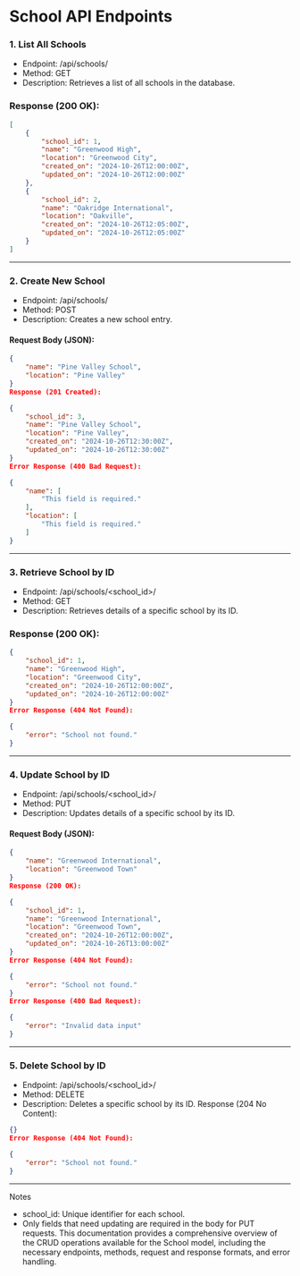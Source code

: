 
# School API Endpoints
### 1. List All Schools
*	Endpoint: /api/schools/
*	Method: GET
*	Description: Retrieves a list of all schools in the database.
### Response (200 OK):
```json
[
    {
        "school_id": 1,
        "name": "Greenwood High",
        "location": "Greenwood City",
        "created_on": "2024-10-26T12:00:00Z",
        "updated_on": "2024-10-26T12:00:00Z"
    },
    {
        "school_id": 2,
        "name": "Oakridge International",
        "location": "Oakville",
        "created_on": "2024-10-26T12:05:00Z",
        "updated_on": "2024-10-26T12:05:00Z"
    }
]
```
_______________________________________
### 2. Create New School
*	Endpoint: /api/schools/
*	Method: POST
*	Description: Creates a new school entry.
#### Request Body (JSON):
```json
{
    "name": "Pine Valley School",
    "location": "Pine Valley"
}
Response (201 Created):

{
    "school_id": 3,
    "name": "Pine Valley School",
    "location": "Pine Valley",
    "created_on": "2024-10-26T12:30:00Z",
    "updated_on": "2024-10-26T12:30:00Z"
}
Error Response (400 Bad Request):

{
    "name": [
        "This field is required."
    ],
    "location": [
        "This field is required."
    ]
}
```
________________________________________
### 3. Retrieve School by ID
*	Endpoint: /api/schools/<school_id>/
*	Method: GET
*	Description: Retrieves details of a specific school by its ID.
### Response (200 OK):
```json
{
    "school_id": 1,
    "name": "Greenwood High",
    "location": "Greenwood City",
    "created_on": "2024-10-26T12:00:00Z",
    "updated_on": "2024-10-26T12:00:00Z"
}
Error Response (404 Not Found):

{
    "error": "School not found."
}
```
________________________________________
### 4. Update School by ID
*	Endpoint: /api/schools/<school_id>/
*	Method: PUT
*	Description: Updates details of a specific school by its ID.
#### Request Body (JSON):
```json
{
    "name": "Greenwood International",
    "location": "Greenwood Town"
}
Response (200 OK):

{
    "school_id": 1,
    "name": "Greenwood International",
    "location": "Greenwood Town",
    "created_on": "2024-10-26T12:00:00Z",
    "updated_on": "2024-10-26T13:00:00Z"
}
Error Response (404 Not Found):

{
    "error": "School not found."
}
Error Response (400 Bad Request):

{
    "error": "Invalid data input"
}
```
________________________________________
### 5. Delete School by ID
*	Endpoint: /api/schools/<school_id>/
*	Method: DELETE
*	Description: Deletes a specific school by its ID.
Response (204 No Content):
```json
{}
Error Response (404 Not Found):

{
    "error": "School not found."
}
```
________________________________________
Notes
*	school_id: Unique identifier for each school.
*	Only fields that need updating are required in the body for PUT requests.
This documentation provides a comprehensive overview of the CRUD operations available for the School model, including the necessary endpoints, methods, request and response formats, and error handling.
